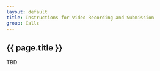 ```yaml
---
layout: default
title: Instructions for Video Recording and Submission
group: Calls
---
```


## {{ page.title }}

TBD
